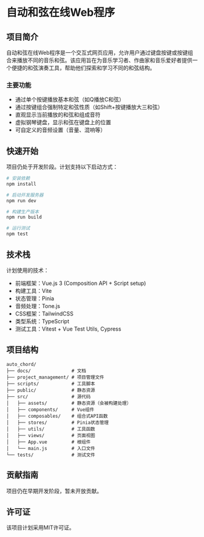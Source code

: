 # 自动和弦在线Web程序

## 项目简介

自动和弦在线Web程序是一个交互式网页应用，允许用户通过键盘按键或按键组合来播放不同的音乐和弦。该应用旨在为音乐学习者、作曲家和音乐爱好者提供一个便捷的和弦演奏工具，帮助他们探索和学习不同的和弦结构。

### 主要功能

- 通过单个按键播放基本和弦（如Q播放C和弦）
- 通过按键组合强制特定和弦性质（如Shift+按键播放大三和弦）
- 直观显示当前播放的和弦和组成音符
- 虚拟钢琴键盘，显示和弦在键盘上的位置
- 可自定义的音频设置（音量、混响等）

## 快速开始

项目仍处于开发阶段。计划支持以下启动方式：

```bash
# 安装依赖
npm install

# 启动开发服务器
npm run dev

# 构建生产版本
npm run build

# 运行测试
npm test
```

## 技术栈

计划使用的技术：

- 前端框架：Vue.js 3 (Composition API + Script setup)
- 构建工具：Vite
- 状态管理：Pinia
- 音频处理：Tone.js
- CSS框架：TailwindCSS
- 类型系统：TypeScript
- 测试工具：Vitest + Vue Test Utils, Cypress

## 项目结构

```
auto_chord/
├── docs/               # 文档
├── project_management/ # 项目管理文件
├── scripts/            # 工具脚本
├── public/             # 静态资源
├── src/                # 源代码
│   ├── assets/         # 静态资源（会被构建处理）
│   ├── components/     # Vue组件
│   ├── composables/    # 组合式API函数
│   ├── stores/         # Pinia状态管理
│   ├── utils/          # 工具函数
│   ├── views/          # 页面视图
│   ├── App.vue         # 根组件
│   └── main.js         # 入口文件
└── tests/              # 测试文件
```

## 贡献指南

项目仍在早期开发阶段，暂未开放贡献。

## 许可证

该项目计划采用MIT许可证。

